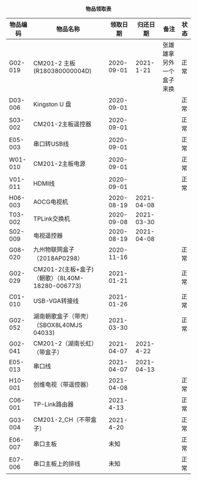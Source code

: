 <center><b>物品领取表</b></center>

| 物品编码 | 物品名称                                        | 领取日期   | 归还日期   | 备注                     | 状态 |
| -------- | ----------------------------------------------- | ---------- | ---------- | ------------------------ | ---- |
| G02-019  | CM201-2 主板(R180380000004D)                    | 2020-09-01 | 2021-1-21  | 张雄雄拿另外一个盒子来换 | 正常 |
| D03-006  | Kingston U 盘                                   | 2020-09-01 |            |                          | 正常 |
| S03-002  | CM201-2主板遥控器                               | 2020-09-01 |            |                          | 正常 |
| E05-003  | 串口转USB线                                     | 2020-09-01 |            |                          | 正常 |
| W01-010  | CM201-2主板电源                                 | 2020-09-01 |            |                          | 正常 |
| V01-011  | HDMI线                                          | 2020-09-01 |            |                          | 正常 |
| H06-003  | AOCG电视机                                      | 2020-08-19 | 2021-04-08 |                          |      |
| T03-002  | TPLink交换机                                    | 2020-09-08 | 2021-03-30 |                          |      |
| S02-009  | 电视遥控器                                      | 2020-08-19 | 2021-04-08 |                          |      |
| G08-020  | 九州物联网盒子（2018AP0298）                    | 2020-11-16 |            |                          | 正常 |
| G02-029  | CM201-2(主板+盒子)（朝歌）（8L40M-18280-006773) | 2021-01-21 |            |                          | 正常 |
| C01-010  | USB-VGA转接线                                   | 2021-01-26 |            |                          | 正常 |
| G02-052  | 湖南朝歌盒子（带壳）（SBOX8L40MJS 04033)        | 2021-03-30 |            |                          | 正常 |
| G02-041  | CM201-2（湖南长虹）（带盒子）                   | 2021-04-07 | 2021-4-22  |                          |      |
| E05-013  | 串口线                                          | 2021-04-07 | 2021-04-13 |                          |      |
| H10-001  | 创维电视（带遥控器）                            | 2021-04-08 |            |                          | 正常 |
| C06-001  | TP-Link路由器                                   | 2021-4-13  |            |                          | 正常 |
| G03-004  | CM201-2_CH（不带盒子）                          | 2021-4-20  |            |                          | 正常 |
| E06-007  | 串口主板                                        | 未知       |            |                          | 正常 |
| E07-006  | 串口主板上的排线                                | 未知       |            |                          | 正常 |

